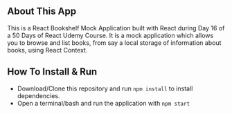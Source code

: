 ## About This App 
This is a React Bookshelf Mock Application built with React during Day 16 of a 50 Days of React Udemy Course.
It is a mock application which allows you to browse and list books, from say a local storage of information about books, using React Context.

## How To Install & Run
- Download/Clone this repository and run `npm install` to install dependencies.
- Open a terminal/bash and run the application with `npm start`
